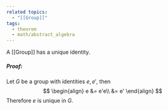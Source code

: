 ```yaml
---
related topics:
  - "[[Group]]"
tags:
  - theorem
  - math/abstract_algebra
---
```

A [[Group]] has a unique identity.
##### Proof:
Let $G$ be a group with identities $e,e'$, then
$$
\begin{align}
	e &= e'e\\
		&= e'
\end{align}
$$
Therefore $e$ is unique in $G$.